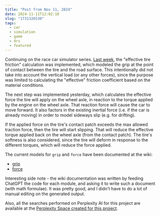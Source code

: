 ```yaml
---
title: "Post from Nov 11, 2024"
date: 2024-11-11T12:02:10
slug: "1731326530"
tags:
  - car
  - simulation
  - game
  - drs
  - featured
---
```


Continuing on the race car simulator series. [Last week](https://cmdr2.github.io/notes/2024/11/1730825361/), the "effective tire friction" calculation was implemented, which modeled the grip at the point of contact between the tire and the road surface. This intentionally did not take into account the vertical load (or any other forces), since the purpose was limited to calculating the "effective" friction coefficient based on the material conditions.

The next step was implemented yesterday, which calculates the effective force the tire will apply on the wheel axle, in reaction to the torque applied by the engine on the wheel axle. That reaction force will cause the car to move forward. It also factors in the existing inertial force (i.e. if the car is already moving) in order to model sideways slip (e.g. for drifting).

If the applied force on the tire's contact patch exceeds the max allowed traction force, then the tire will start slipping. That will reduce the effective torque applied back on the wheel axle (from the contact patch). The tire's softness is also considered, since the tire will deform in response to the different torques, which will reduce the force applied.

The current models for `grip` and `force` have been documented at the wiki:
* [grip](https://github.com/cmdr2/car-sim/wiki/Tire-Friction-Calculation)
* [force](https://github.com/cmdr2/car-sim/wiki/Tire-Force-Calculation)

Interesting side note - the wiki documentation was written by feeding ChatGPT the code for each module, and asking it to write such a document (with math formulae). It was pretty good, and I didn't have to do a lot of manual editing on the generated output.

Also, all the searches performed on Perplexity AI for this project are available at the [Perplexity Space created for this project](https://www.perplexity.ai/collections/car-sim-UxibJN2cTLK1VBGxQvYcjQ).